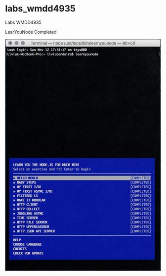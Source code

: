 # labs_wmdd4935
Labs WMDD4935

LearYouNode Completed

<p align="center">
  <img src="./LearnYouNode_Completed.png"/>
</p>
